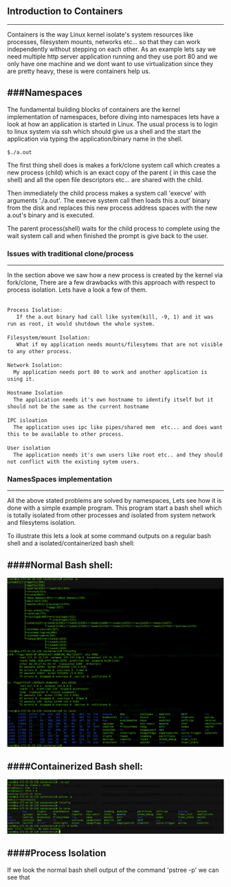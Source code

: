 ## Introduction to Containers
-----------------------------

Containers is the way Linux  kernel  isolate's system resources like processes, filesystem mounts, networks etc... so that they can work independently without stepping on each other. As an example lets say we need multiple  http server application running and they use port 80 and we only have one machine and we dont want to use virtualization since they are pretty heavy, these is were containers help us.

###Namespaces
-------------

The fundamental building blocks of containers are the kernel implementation of namespaces, before diving into namespaces lets have a look at how an application is started in Linux. The usual process is to login to linux system via ssh which should give us a shell and the start the application via typing the application/binary name in the shell.

    $./a.out

The first thing shell does is makes a fork/clone system call which creates a new process (child)  which is an exact copy of the parent ( in this case the shell) and  all the open file descriptors etc... are shared with the child. 

Then immediately the child process  makes a system call 'execve' with arguments './a.out'. The execve system call then loads this a.out' binary from the disk and replaces this new process address spaces with the new a.out's binary and is executed.

The parent process(shell) waits for the child process to complete using the wait system call and when finished the prompt is give back to the user.

### Issues with traditional clone/process
-----------------------------------------

In the section above we saw how a new process is created by the kernel via fork/clone, There are a few drawbacks with this approach with respect to process isolation. Lets have a look a few of them.

```

Process Isolation:
   If the a.out binary had call like system(kill, -9, 1) and it was run as root, it would shutdown the whole system. 

Filesystem/mount Isolation:
   What if my application needs mounts/filesytems that are not visible to any other process.

Network Isolation:
  My application needs port 80 to work and another application is using it.

Hostname Isolation
  The application needs it's own hostname to identify itself but it should not be the same as the current hostname

IPC isloation
  The application uses ipc like pipes/shared mem  etc... and does want this to be available to other process.

User isolation
  The application needs it's own users like root etc.. and they should not conflict with the existing sytem users.

```


### NamesSpaces implementation
------------------------------

All the above stated problems are solved by namespaces, Lets see how it is done with a simple example program. This program start a bash shell which is totally isolated from other processes and isolated from system network and filesytems isolation.

To illustrate this lets a look at some command outputs on a regular bash shell and a isolated/containerized bash shell:

####Normal Bash shell:
-----------------------


![Alt text](/containers/images/container_host.png "Arch")  
  


####Containerized  Bash shell:
------------------------------

![Alt text](/containers/images/container_cont.png "Cont")  
     

####Process Isolation
---------------------

If we look the normal bash shell output of the command 'pstree -p' we can see that  
